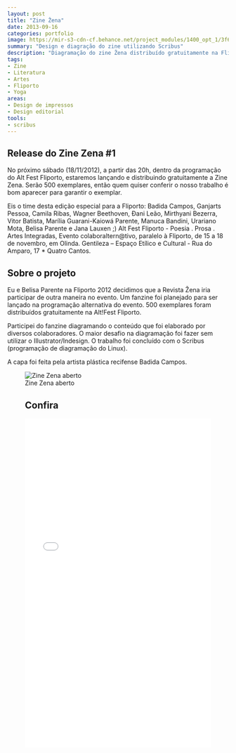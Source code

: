 ```yaml
---
layout: post
title: "Zine Žena"
date: 2013-09-16
categories: portfolio
image: https://mir-s3-cdn-cf.behance.net/project_modules/1400_opt_1/3f686710946053.5c1c515f6690e.jpg
summary: "Design e diagração do zine utilizando Scribus"
description: "Diagramação do zine Žena distribuído gratuitamente na Fliporto"
tags:
- Zine
- Literatura
- Artes
- Fliporto
- Yoga
areas:
- Design de impressos
- Design editorial
tools:
- scribus
---
```


## Release do  Zine Zena #1

No próximo sábado (18/11/2012), a partir das 20h, dentro da programação do Alt Fest Fliporto, estaremos lançando e distribuindo gratuitamente a Zine Zena. Serão 500 exemplares, então quem quiser conferir o nosso trabalho é bom aparecer para garantir o exemplar.

Eis o time desta edição especial para a Fliporto: Badida Campos, Ganjarts Pessoa, Camila Ribas, Wagner Beethoven, Ðani Leão, Mirthyani Bezerra, Vitor Batista, Marília Guarani-Kaiowá Parente, Manuca Bandini, Urariano Mota, Belisa Parente e Jana Lauxen ;) Alt Fest Fliporto - Poesia . Prosa . Artes Integradas, Evento colaboraltern@tivo, paralelo à Fliporto, de 15 a 18 de novembro, em Olinda. Gentileza – Espaço Etílico e Cultural - Rua do Amparo, 17 * Quatro Cantos.

## Sobre o projeto

Eu e Belisa Parente na Fliporto 2012 decidimos que a Revista Žena iria participar de outra maneira no evento. Um fanzine foi planejado para ser lançado na programação alternativa do evento. 500 exemplares foram distribuídos gratuitamente na Alt!Fest Fliporto.</p>

Participei do fanzine diagramando o conteúdo que foi elaborado por diversos colaboradores. O maior desafio na diagramação foi fazer sem utilizar o Illustrator/Indesign. O trabalho foi concluído com o Scribus (programação de diagramação do Linux).

A capa foi feita pela artista plástica recifense Badida Campos.

<figure><img src="https://mir-cdn.behance.net/v1/rendition/project_modules/1400_opt_1/d56c5a10946053.5e4ee42fba33b.png" alt="Zine Zena aberto"><figcaption>Zine Zena aberto</figcaption<figure>

## Confira

<div class="col-7 mx-auto"><iframe class="embed-responsive-item" src="//www.slideshare.net/slideshow/embed_code/key/DLdNI8KGzZpZHQ" style="width:100%; height: 750px" frameborder="0" marginwidth="0" marginheight="0" scrolling="no" allowfullscreen> </iframe></div>